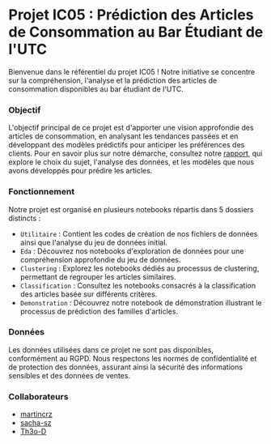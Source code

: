 # Projet IC05 : Prédiction des Articles de Consommation au Bar Étudiant de l'UTC
Bienvenue dans le référentiel du projet IC05 ! Notre initiative se concentre sur la compréhension, l'analyse et la prédiction des articles de consommation disponibles au bar étudiant de l'UTC.

### Objectif
L'objectif principal de ce projet est d'apporter une vision approfondie des articles de consommation, en analysant les tendances passées et en développant des modèles prédictifs pour anticiper les préférences des clients. Pour en savoir plus sur notre démarche, consultez notre [rapport](Rapport.pdf), qui explore le choix du sujet, l'analyse des données, et les modèles que nous avons développés pour prédire les articles.

### Fonctionnement
Notre projet est organisé en plusieurs notebooks répartis dans 5 dossiers distincts :
- `Utilitaire` : Contient les codes de création de nos fichiers de données ainsi que l'analyse du jeu de données initial.
- `Eda` : Découvrez nos notebooks d'exploration de données pour une compréhension approfondie du jeu de données.
- `Clustering` : Explorez les notebooks dédiés au processus de clustering, permettant de regrouper les articles similaires.
- `Classification` : Consultez les notebooks consacrés à la classification des articles basée sur différents critères.
- `Demonstration` : Découvrez notre notebook de démonstration illustrant le processus de prédiction des familles d'articles.

### Données
Les données utilisées dans ce projet ne sont pas disponibles, conformément au RGPD. 
Nous respectons les normes de confidentialité et de protection des données, assurant ainsi la sécurité des informations sensibles et des données de ventes.

### Collaborateurs
- [martincrz](github.com/martincrz)
- [sacha-sz](github.com/sacha-sz)
- [Th3o-D](github.com/Th3o-D)
